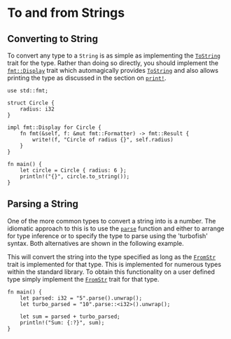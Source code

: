 # To and from Strings

## Converting to String

To convert any type to a `String` is as simple as implementing the [`ToString`] trait for the type. Rather than doing so directly, you should implement the [`fmt::Display`][Display] trait which automagically provides [`ToString`] and also allows printing the type as discussed in the section on [`print!`][print].

```rust,editable
use std::fmt;

struct Circle {
    radius: i32
}

impl fmt::Display for Circle {
    fn fmt(&self, f: &mut fmt::Formatter) -> fmt::Result {
        write!(f, "Circle of radius {}", self.radius)
    }
}

fn main() {
    let circle = Circle { radius: 6 };
    println!("{}", circle.to_string());
}
```

## Parsing a String

One of the more common types to convert a string into is a number. The idiomatic approach to this is to use the [`parse`] function and either to arrange for type inference or to specify the type to parse using the 'turbofish' syntax. Both alternatives are shown in the following example.

This will convert the string into the type specified as long as the [`FromStr`] trait is implemented for that type. This is implemented for numerous types within the standard library. To obtain this functionality on a user defined type simply implement the [`FromStr`] trait for that type.

```rust,editable
fn main() {
    let parsed: i32 = "5".parse().unwrap();
    let turbo_parsed = "10".parse::<i32>().unwrap();

    let sum = parsed + turbo_parsed;
    println!("Sum: {:?}", sum);
}
```

[`ToString`]: https://doc.rust-lang.org/std/string/trait.ToString.html
[Display]: https://doc.rust-lang.org/std/fmt/trait.Display.html
[print]: ../hello/print.md
[`parse`]: https://doc.rust-lang.org/std/primitive.str.html#method.parse
[`FromStr`]: https://doc.rust-lang.org/std/str/trait.FromStr.html
